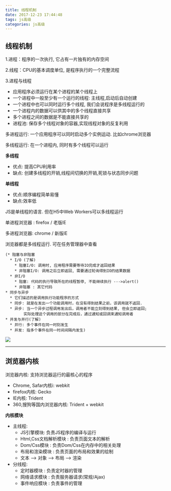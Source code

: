 ```yaml
---
title: 线程机制
date: 2017-12-23 17:44:48 
tags: js高级
categories: js高级
---
```


## 线程机制
1.进程：程序的一次执行, 它占有一片独有的内存空间

2.线程：CPU的基本调度单位, 是程序执行的一个完整流程

3.进程与线程

  * 应用程序必须运行在某个进程的某个线程上
  * 一个进程中一般至少有一个运行的线程: 主线程,启动后自动创建
  * 一个进程中也可以同时运行多个线程, 我们会说程序是多线程运行的
  * 一个进程内的数据可以供其中的多个线程直接共享
  * 多个进程之间的数据是不能直接共享的
  * 进程池: 保存多个线程对象的容器,实现线程对象的反复利用

多进程运行: 一个应用程序可以同时启动多个实例运动. 比如chrome浏览器

多线程运行: 在一个进程内, 同时有多个线程可以运行

**多线程**

  * 优点: 提高CPU利用率
  * 缺点: 创建多线程的开销,线程间切换的开销,死锁与状态同步问题
 
**单线程**

  * 优点:顺序编程简单易懂
  * 缺点:效率低
  
JS是单线程的语言. 但在H5中Web Workers可以多线程运行

单进程浏览器 : firefox / 老版IE

多进程浏览器: chrome / 新版IE

浏览器都是多线程运行. 可在任务管理器中查看

	(* 阻塞与非阻塞
	  * I/O (了解)
	    * 阻塞I/O: 调用时, 应用程序需要等待IO完成才返回结果
	    * 非阻塞I/O: 调用之后立即返回, 需要通过轮询得到IO的结果数据
	  * 非I/O
	    * 阻塞: 代码的执行导致所在的线程暂停, 不能继续执行 --->alert()
	    * 非阻塞 : 其它代码
	* 同步与异步
	  * 它们描述的是调用执行功能程序的方式
	  * 同步: 就是在发出一个功能调用时，在没有得到结果之前，该调用就不返回.
	  * 异步: 当一个异步过程调用发出后，调用者不能立刻得到结果, 但会立即返回;
	        实际处理这个调用的部分在完成后，通过通知或回调来通知调用者
	* 并发与并行(了解)
	  * 并行: 多个事件在同一时刻发生
	  * 并发: 指多个事件在同一时间间隔内发生)

![](http://i.imgur.com/yZsgEbV.png)

----------

## 浏览器内核

浏览器内核: 支持浏览器运行的最核心的程序

* Chrome, Safar内核i: webkit
* firefox内核: Gecko
* IE内核: Trident
* 360,搜狗等国内浏览器内核: Trident + webkit

**内核模块**

- 主线程:
  * JS引擎模块: 负责JS程序的编译与运行
  * Html,Css文档解析模块 : 负责页面文本的解析
  * Dom/Css模块 : 负责Dom/Css在内存中的相关处理
  * 布局和渲染模块 : 负责页面的布局和效果的绘制
  - 文本 --> 对象 --> 布局 --> 渲染
- 分线程:
  * 定时器模块 : 负责定时器的管理
  * 网络请求模块 : 负责服务器请求(常规/Ajax)
  * 事件响应模块 : 负责事件的管理